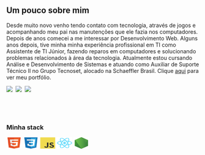 <!--[![Typing SVG](https://readme-typing-svg.herokuapp.com/?duration=4000&color=%2339FF14&lines=Olá!+Meu+nome+é+Igor+Matheus)](https://github.com/mattigor)-->
<div style="display: inline_block"><br>
  <h2>Um pouco sobre mim</h2>
  <p>Desde muito novo venho tendo contato com tecnologia, através de jogos e acompanhando meu pai nas manutenções que ele fazia nos computadores. Depois de anos comecei a me interessar por Desenvolvimento Web. Alguns anos depois, tive minha minha experiência profissional em TI como Assistente de TI Júnior, fazendo reparos em computadores e solucionando problemas relacionados à área da tecnologia. Atualmente estou cursando Análise e Desenvolvimento de Sistemas e atuando como Auxiliar de Suporte Técnico II no Grupo Tecnoset, alocado na Schaeffler Brasil. Clique <a href="https://mattigor.github.io/portfolio/">aqui</a> para ver meu portfólio.</p>
</div>

<!-- Contato -->
<p align="left">
 <a href="mailto:mattigor.impr@gmail.com"><img src="https://img.shields.io/badge/gmail-D14836?&style=for-the-badge&logo=gmail&logoColor=white&link=mailto:mattigor.impr@gmail.com"></a>&nbsp;
 <a href="https://www.linkedin.com/in/mattigor"><img src="https://img.shields.io/badge/linkedin-%230077B5.svg?&style=for-the-badge&logo=linkedin&logoColor=white&link=mailto:https://www.linkedin.com/in/mattigor/"></a>&nbsp;
 <a href="https://t.me/mattigor"><img src="https://img.shields.io/badge/Telegram-2CA5E0?style=for-the-badge&logo=telegram&logoColor=white"></a>
</p>

#

<!-- Tecnologias que utilizo -->
<div style="display: inline_block"><br>
  <h3>Minha stack</h3>
  <img align="center" alt="Igor-HTML" height="30" width="40" src="https://github.com/devicons/devicon/blob/master/icons/html5/html5-original.svg">
  <img align="center" alt="Igor-CSS" height="30" width="40" src="https://github.com/devicons/devicon/blob/master/icons/css3/css3-original.svg">
  <img align="center" alt="Igor-Js" height="30" width="40" src="https://github.com/devicons/devicon/blob/master/icons/javascript/javascript-original.svg">
  <img align="center" alt="Igor-React" height="30" width="40" src="https://github.com/devicons/devicon/blob/master/icons/react/react-original.svg">
  <img align="center" alt="Igor-Node" height="30" width="40" src="https://github.com/devicons/devicon/blob/master/icons/nodejs/nodejs-original.svg">
</div>

#
